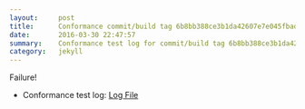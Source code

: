 ```yaml
---
layout:     post
title:      Conformance commit/build tag 6b8bb388ce3b1da42607e7e045fbad5a2d575cbb
date:       2016-03-30 22:47:57
summary:    Conformance test log for commit/build tag 6b8bb388ce3b1da42607e7e045fbad5a2d575cbb.
category:   jekyll
---
```


Failure!

- Conformance test log: [Log File](http://s3-us-west-2.amazonaws.com/kraken-e2e-logs/conformance/kraken_6b8bb388ce3b1da42607e7e045fbad5a2d575cbb.log)

